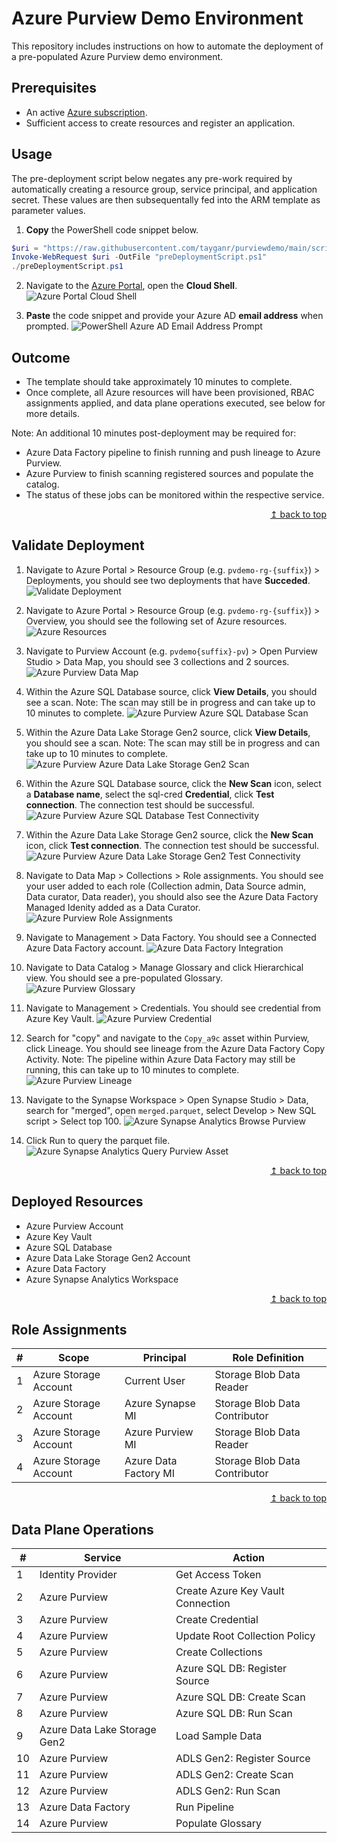 # Azure Purview Demo Environment
This repository includes instructions on how to automate the deployment of a pre-populated Azure Purview demo environment.

## Prerequisites

* An active [Azure subscription](https://azure.microsoft.com/en-us/free/).
* Sufficient access to create resources and register an application.

## Usage

The pre-deployment script below negates any pre-work required by automatically creating a resource group, service principal, and application secret. These values are then subsequentally fed into the ARM template as parameter values. 

1. **Copy** the PowerShell code snippet below.
```powershell
$uri = "https://raw.githubusercontent.com/tayganr/purviewdemo/main/scripts/preDeploymentScript.ps1"
Invoke-WebRequest $uri -OutFile "preDeploymentScript.ps1"
./preDeploymentScript.ps1
  ```
2. Navigate to the [Azure Portal](https://portal.azure.com), open the **Cloud Shell**.
![Azure Portal Cloud Shell](https://raw.githubusercontent.com/tayganr/purviewdemo/main/images/azure_portal_cloud_shell.png)

3. **Paste** the code snippet and provide your Azure AD **email address** when prompted.
![PowerShell Azure AD Email Address Prompt](https://raw.githubusercontent.com/tayganr/purviewdemo/main/images/powershell_email_prompt.png)

## Outcome
* The template should take approximately 10 minutes to complete.
* Once complete, all Azure resources will have been provisioned, RBAC assignments applied, and data plane operations executed, see below for more details.

Note: An additional 10 minutes post-deployment may be required for:
* Azure Data Factory pipeline to finish running and push lineage to Azure Purview.
* Azure Purview to finish scanning registered sources and populate the catalog.
* The status of these jobs can be monitored within the respective service.

<div align="right"><a href="#azure-purview-demo-environment">↥ back to top</a></div>

## Validate Deployment

1. Navigate to Azure Portal > Resource Group (e.g. `pvdemo-rg-{suffix}`) > Deployments, you should see two deployments that have **Succeded**.
![Validate Deployment](https://raw.githubusercontent.com/tayganr/purviewdemo/main/images/01validate_deployment.png)

2. Navigate to Azure Portal > Resource Group (e.g. `pvdemo-rg-{suffix}`) > Overview, you should see the following set of Azure resources.
![Azure Resources](https://raw.githubusercontent.com/tayganr/purviewdemo/main/images/02validate_resources.png)

3. Navigate to Purview Account (e.g. `pvdemo{suffix}-pv`) > Open Purview Studio > Data Map, you should see 3 collections and 2 sources.
![Azure Purview Data Map](https://raw.githubusercontent.com/tayganr/purviewdemo/main/images/03validate_datamap.png)

4. Within the Azure SQL Database source, click **View Details**, you should see a scan. Note: The scan may still be in progress and can take up to 10 minutes to complete.
![Azure Purview Azure SQL Database Scan](https://raw.githubusercontent.com/tayganr/purviewdemo/main/images/04validate_scansql.png)

5. Within the Azure Data Lake Storage Gen2 source, click **View Details**, you should see a scan. Note: The scan may still be in progress and can take up to 10 minutes to complete.
![Azure Purview Azure Data Lake Storage Gen2 Scan](https://raw.githubusercontent.com/tayganr/purviewdemo/main/images/05validate_scanadls.png)

6. Within the Azure SQL Database source, click the **New Scan** icon, select a **Database name**, select the sql-cred **Credential**, click **Test connection**. The connection test should be successful.
![Azure Purview Azure SQL Database Test Connectivity](https://raw.githubusercontent.com/tayganr/purviewdemo/main/images/06validate_credsql.png)

7. Within the Azure Data Lake Storage Gen2 source, click the **New Scan** icon, click **Test connection**. The connection test should be successful.
![Azure Purview Azure Data Lake Storage Gen2 Test Connectivity](https://raw.githubusercontent.com/tayganr/purviewdemo/main/images/07validate_credadls.png)

8. Navigate to Data Map > Collections > Role assignments. You should see your user added to each role (Collection admin, Data Source admin, Data curator, Data reader), you should also see the Azure Data Factory Managed Idenity added as a Data Curator.
![Azure Purview Role Assignments](https://raw.githubusercontent.com/tayganr/purviewdemo/main/images/08validate_roleassignments.png)

9. Navigate to Management > Data Factory. You should see a Connected Azure Data Factory account.
![Azure Data Factory Integration](https://raw.githubusercontent.com/tayganr/purviewdemo/main/images/09validate_adf.png)

10. Navigate to Data Catalog > Manage Glossary and click Hierarchical view. You should see a pre-populated Glossary.
![Azure Purview Glossary](https://raw.githubusercontent.com/tayganr/purviewdemo/main/images/10validate_glossary.png)

11. Navigate to Management > Credentials. You should see credential from Azure Key Vault.
![Azure Purview Credential](https://raw.githubusercontent.com/tayganr/purviewdemo/main/images/11validate_keyvault.png)

12. Search for "copy" and navigate to the `Copy_a9c` asset within Purview, click Lineage. You should see lineage from the Azure Data Factory Copy Activity. Note: The pipeline within Azure Data Factory may still be running, this can take up to 10 minutes to complete.
![Azure Purview Lineage](https://raw.githubusercontent.com/tayganr/purviewdemo/main/images/12validate_lineage.png)

13. Navigate to the Synapse Workspace > Open Synapse Studio > Data, search for "merged", open `merged.parquet`, select Develop > New SQL script > Select top 100.
![Azure Synapse Analytics Browse Purview](https://raw.githubusercontent.com/tayganr/purviewdemo/main/images/13validate_synapsebrowse.png)

14. Click Run to query the parquet file.
![Azure Synapse Analytics Query Purview Asset](https://raw.githubusercontent.com/tayganr/purviewdemo/main/images/14validate_synapsequery.png)


<div align="right"><a href="#azure-purview-demo-environment">↥ back to top</a></div>

## Deployed Resources

* Azure Purview Account
* Azure Key Vault
* Azure SQL Database
* Azure Data Lake Storage Gen2 Account
* Azure Data Factory
* Azure Synapse Analytics Workspace

<div align="right"><a href="#azure-purview-demo-environment">↥ back to top</a></div>

## Role Assignments

| # | Scope | Principal | Role Definition |
| ------------- | ------------- | ------------- | ------------- |
| 1 | Azure Storage Account | Current User | Storage Blob Data Reader |
| 2 | Azure Storage Account | Azure Synapse MI | Storage Blob Data Contributor |
| 3 | Azure Storage Account | Azure Purview MI | Storage Blob Data Reader |
| 4 | Azure Storage Account | Azure Data Factory MI | Storage Blob Data Contributor |

<div align="right"><a href="#azure-purview-demo-environment">↥ back to top</a></div>

## Data Plane Operations

| # | Service | Action |
| ------------- | ------------- | ------------- |
| 1  | Identity Provider | Get Access Token |
| 2  | Azure Purview | Create Azure Key Vault Connection |
| 3  | Azure Purview | Create Credential |
| 4  | Azure Purview | Update Root Collection Policy |
| 5  | Azure Purview | Create Collections |
| 6  | Azure Purview | Azure SQL DB: Register Source |
| 7  | Azure Purview | Azure SQL DB: Create Scan |
| 8  | Azure Purview | Azure SQL DB: Run Scan |
| 9  | Azure Data Lake Storage Gen2 | Load Sample Data |
| 10  | Azure Purview | ADLS Gen2: Register Source |
| 11 | Azure Purview | ADLS Gen2: Create Scan |
| 12 | Azure Purview | ADLS Gen2: Run Scan |
| 13 | Azure Data Factory | Run Pipeline |
| 14 | Azure Purview | Populate Glossary |